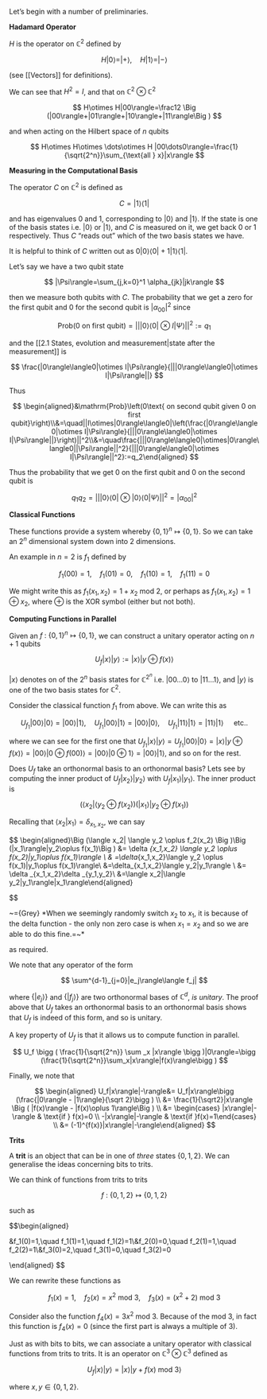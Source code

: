 Let’s begin with a number of preliminaries.

**Hadamard Operator**

$H$ is the operator on $\mathbb{C}^2$ defined by

$$ H|0\rangle=|+\rangle, \quad H|1\rangle=|-\rangle $$

(see [[Vectors]] for definitions).

We can see that $H^2=I$, and that on $\mathbb{C}^2\otimes \mathbb{C} ^2$

$$ H\otimes H|00\rangle=\frac12 \Big (|00\rangle+|01\rangle+|10\rangle+|11\rangle\Big ) $$

and when acting on the Hilbert space of $n$ qubits

$$ H\otimes H\otimes \dots\otimes H |00\dots0\rangle=\frac{1}{\sqrt{2^n}}\sum_{\text{all } x}|x\rangle $$

**Measuring in the Computational Basis**

The operator $C$ on $\mathbb{C}^2$ is defined as

$$ C=|1\rangle\langle1| $$

and has eigenvalues 0 and 1, corresponding to $|0\rangle$ and $|1\rangle$. If the state is one of the basis states i.e. $|0\rangle$ or $|1\rangle$, and $C$ is measured on it, we get back 0 or 1 respectively. Thus $C$ “reads out” which of the two basis states we have.

It is helpful to think of $C$ written out as $0|0\rangle\langle0|+1|1\rangle\langle1|$.

Let’s say we have a two qubit state

$$ |\Psi\rangle=\sum_{j,k=0}^1 \alpha_{jk}|jk\rangle $$

then we measure both qubits with $C$. The probability that we get a zero for the first qubit and 0 for the second qubit is $|\alpha_{00}|^2$ since

$$ \mathrm{Prob}\left(0\text{ on first qubit}\right)=|||0\rangle\langle0|\otimes I|\Psi\rangle||^2:=q_1 $$

and the [[2.1 States, evolution and measurement|state after the measurement]] is

$$ \frac{|0\rangle\langle0|\otimes I|\Psi\rangle}{|||0\rangle\langle0|\otimes I|\Psi\rangle||} $$

Thus

$$ \begin{aligned}&\mathrm{Prob}\left(0\text{ on second qubit given 0 on first qubit}\right)\\&=\quad||I\otimes|0\rangle\langle0|\left(\frac{|0\rangle\langle0|\otimes I|\Psi\rangle}{|||0\rangle\langle0|\otimes I|\Psi\rangle||}\right)||^2\\&=\quad\frac{|||0\rangle\langle0|\otimes|0\rangle\langle0||\Psi\rangle||^2}{|||0\rangle\langle0|\otimes I|\Psi\rangle||^2}:=q_2\end{aligned} $$

Thus the probability that we get 0 on the first qubit and 0 on the second qubit is

$$ q_1q_2=|||0\rangle\langle0|\otimes|0\rangle\langle 0|\Psi\rangle||^2=|\alpha_{00}|^2 $$

**Classical Functions**

These functions provide a system whereby $\{0,1\}^n\mapsto\{0,1\}$. So we can take an $2^n$ dimensional system down into $2$ dimensions.

An example in $n=2$ is $f_1$ defined by

$$ f_1(00)=1, \quad f_1(01)=0,\quad f_1(10)=1,\quad f_1(11)=0 $$

We might write this as $f_1(x_1,x_2)=1+x_2 \text{ mod }2$, or perhaps as $f_1(x_1,x_2)=1\oplus x_2$, where $\oplus$ is the XOR symbol (either but not both).

**Computing Functions in Parallel**

Given an $f \: : \: \{0,1\}^n \mapsto \{0,1\}$, we can construct a unitary operator acting on $n+1$ qubits

$$ U_f|x\rangle|y\rangle := |x\rangle|y \oplus f(x)\rangle $$

$|x\rangle$ denotes on of the $2^n$ basis states for $\mathbb{C} ^{2^n}$ i.e. $|00\dots0\rangle$ to $|11\dots1\rangle$, and $|y\rangle$ is one of the two basis states for $\mathbb{C}^2$.

Consider the classical function $f_1$ from above. We can write this as

$$ U_{f_1}|00\rangle|0\rangle=|00\rangle|1\rangle,\quad U_{f_1}|00\rangle|1\rangle=|00\rangle|0\rangle,\quad U_{f_1}|11\rangle|1\rangle=|11\rangle|1\rangle \quad \mathrm{~etc.}. $$

where we can see for the first one that $U_{f_1}|x\rangle|y\rangle=U_{f_1}|00\rangle|0\rangle=|x\rangle|y\oplus f(x)\rangle=|00\rangle|0 \oplus f(00)\rangle=|00\rangle|0\oplus 1\rangle=|00\rangle|1\rangle$, and so on for the rest.

Does $U_{f}$ take an orthonormal basis to an orthonormal basis? Lets see by computing the inner product of $U_f|x_2\rangle|y_2\rangle$ with $U_f|x_1\rangle|y_1\rangle$. The inner product is

$$ \Big (\langle x_2| \langle y_2 \oplus f(x_2) \Big )\Big (|x_1\rangle|y_2\oplus f(x_1)\Big ) $$

Recalling that $\langle x_2|x_1\rangle =\delta_{x_1,x_2}$, we can say

$$ \begin{aligned}\Big (\langle x_2| \langle y_2 \oplus f_2(x_2) \Big )\Big (|x_1\rangle|y_2\oplus f(x_1)\Big ) &= \delta _{x_1,x_2} \langle y_2 \oplus f(x_2)|y_1\oplus f(x_1)\rangle \\ & =\delta_{x_1,x_2}\langle y_2 \oplus f(x_1)|y_1\oplus f(x_1)\rangle\\ &=\delta_{x_1,x_2}\langle y_2|y_1\rangle \\ &= \delta _{x_1,x_2}\delta _{y_1,y_2}\\ &=\langle x_2|\langle y_2|y_1\rangle|x_1\rangle\end{aligned}

$$

~={Grey} *When we seemingly randomly switch $x_{2}$ to $x_{1}$, it is because of the delta function - the only non zero case is when $x_{1}=x_{2}$ and so we are able to do this fine.=~*

as required.

We note that any operator of the form

$$ \sum^{d-1}_{j=0}|e_j\rangle\langle f_j| $$

where $\{|e_j\rangle\}$ and $\{|f_j\rangle\}$ are two orthonormal bases of $\mathbb{C} ^d$, _is unitary_. The proof above that $U_f$ takes an orthonormal basis to an orthonormal basis shows that $U_f$ is indeed of this form, and so is unitary.

A key property of $U_f$ is that it allows us to compute function in parallel.

$$ U_f \bigg ( \frac{1}{\sqrt{2^n}} \sum _x |x\rangle \bigg )|0\rangle=\bigg (\frac{1}{\sqrt{2^n}}\sum_x|x\rangle|f(x)\rangle\bigg ) $$

Finally, we note that

$$ \begin{aligned} U_f|x\rangle|-\rangle&= U_f|x\rangle\bigg (\frac{|0\rangle - |1\rangle}{\sqrt 2}\bigg ) \\ &= \frac{1}{\sqrt2}|x\rangle \Big ( |f(x)\rangle - |f(x)\oplus 1\rangle\Big ) \\ &= \begin{cases} |x\rangle|-\rangle & \text{if } f(x)=0 \\ -|x\rangle|-\rangle & \text{if }f(x)=1\end{cases} \\ &= (-1)^{f(x)}|x\rangle|-\rangle\end{aligned} $$

**Trits**

A **trit** is an object that can be in one of _three_ states $\{0,1,2\}$. We can generalise the ideas concerning bits to trits.

We can think of functions from trits to trits

$$ f\: : \: \{0,1,2\} \mapsto \{0,1,2\} $$

such as

$$\begin{aligned}

&f_1(0)=1,\quad f_1(1)=1,\quad f_1(2)=1\\&f_2(0)=0,\quad f_2(1)=1,\quad f_2(2)=1\\&f_3(0)=2,\quad f_3(1)=0,\quad f_3(2)=0 

\end{aligned} $$

We can rewrite these functions as

$$ f_1(x)=1, \quad f_2(x)=x^2 \: \text{mod} \: 3, \quad f_3(x)=(x^2+2)\: \text{mod} \: 3 $$

Consider also the function $f_4(x)=3x^2 \: \text{mod} \: 3$. Because of the $\text{mod} \: 3$, in fact this function is $f_4(x)=0$ (since the first part is always a multiple of 3).

Just as with bits to bits, we can associate a unitary operator with classical functions from trits to trits. It is an operator on $\mathbb{C}^3\otimes \mathbb{C}^3$ defined as

$$ U_f|x\rangle|y\rangle=|x\rangle|y+ f(x) \: \text{mod}\: 3\rangle $$

where $x,y \in \{0,1,2 \}$.